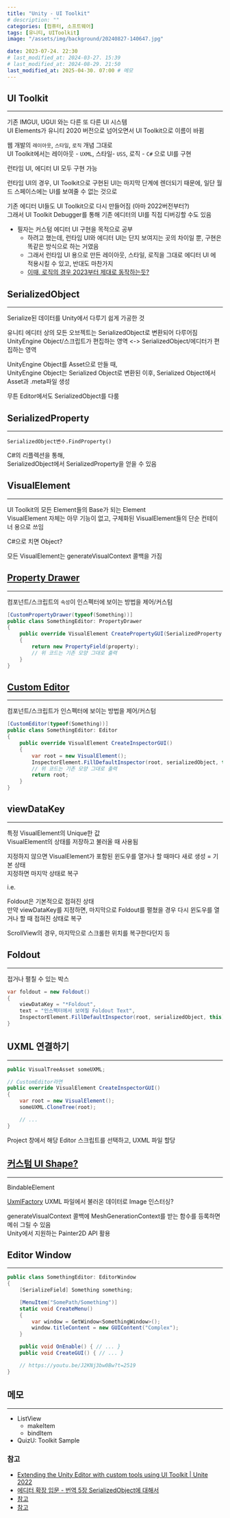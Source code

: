 ```yaml
---
title: "Unity - UI Toolkit"
# description: ""
categories: [컴퓨터, 소프트웨어]
tags: [유니티, UIToolkit]
image: "/assets/img/background/20240827-140647.jpg"

date: 2023-07-24. 22:30
# last_modified_at: 2024-03-27. 15:39
# last_modified_at: 2024-08-29. 21:50
last_modified_at: 2025-04-30. 07:00 # 메모
---
```


## UI Toolkit

---

기존 IMGUI, UGUI 와는 다른 또 다른 UI 시스템  
UI Elements가 유니티 2020 버전으로 넘어오면서 UI Toolkit으로 이름이 바뀜  

웹 개발의 `레이아웃`, `스타일`, `로직` 개념 그대로  
UI Toolkit에서는 레이아웃 - `UXML`, 스타일- `USS`, 로직 - `C#` 으로 UI를 구현  

런타임 UI, 에디터 UI 모두 구현 가능  

런타임 UI의 경우, UI Toolkit으로 구현된 UI는 마지막 단계에 렌더되기 때문에, 일단 월드 스페이스에는 UI를 보여줄 수 없는 것으로  

기존 에디터 UI들도 UI Toolkit으로 다시 만들어짐 (아마 2022버전부터?)  
그래서 UI Toolkit Debugger를 통해 기존 에디터의 UI를 직접 디버깅할 수도 있음  

- 필자는 커스텀 에디터 UI 구현을 목적으로 공부  
  - 하려고 했는데, 런타임 UI와 에디터 UI는 단지 보여지는 곳의 차이일 뿐, 구현은 똑같은 방식으로 하는 거였음  
  - 그래서 런타임 UI 용으로 만든 레이아웃, 스타일, 로직을 그대로 에디터 UI 에 적용시킬 수 있고, 반대도 마찬가지
  - [이때, 로직의 경우 2023부터 제대로 동작하는듯?](https://youtu.be/J2KNj3bw0Bw?t=2727)

## SerializedObject

---

Serialize된 데이터를 Unity에서 다루기 쉽게 가공한 것  

유니티 에디터 상의 모든 오브젝트는 SerializedObject로 변환되어 다루어짐  
UnityEngine Object/스크립트가 편집하는 영역 <-> SerializedObject/에디터가 편집하는 영역  

UnityEngine Object를 Asset으로 만들 때,  
UnityEngine Object는 Serialized Object로 변환된 이후, Serialized Object에서 Asset과 .meta파일 생성  

무튼 Editor에서도 SerializedObject를 다룸  

## SerializedProperty

---

`SerializedObject변수.FindProperty()`  

C#의 리플렉션을 통해,  
SerializedObject에서 SerializedProperty을 얻을 수 있음  

## VisualElement

---

UI Toolkit의 모든 Element들의 Base가 되는 Element  
VisualElement 자체는 아무 기능이 없고, 구체화된 VisualElement들의 단순 컨테이너 용으로 쓰임  

C#으로 치면 Object?  

모든 VisualElement는 generateVisualContext 콜백을 가짐  

## [Property Drawer](https://docs.unity3d.com/kr/2022.3/Manual/editor-PropertyDrawers.html)

---

컴포넌트/스크립트의 `속성`이 인스펙터에 보이는 방법을 제어/커스텀  

```cs
[CustomPropertyDrawer(typeof(Something))]
public class SomethingEditor: PropertyDrawer
{
    public override VisualElement CreatePropertyGUI(SerializedProperty property)
    {
        return new PropertyField(property);
        // 위 코드는 기존 모양 그대로 출력
    }
}
```

## [Custom Editor](https://docs.unity3d.com/kr/2022.3/Manual/editor-CustomEditors.html)

---

컴포넌트/스크립트가 인스펙터에 보이는 방법을 제어/커스텀  

```cs
[CustomEditor(typeof(Something))]
public class SomethingEditor: Editor
{
    public override VisualElement CreateInspectorGUI()
    {
        var root = new VisualElement();
        InspectorElement.FillDefaultInspector(root, serializedObject, this);
        // 위 코드는 기존 모양 그대로 출력
        return root;
    }
}
```

## viewDataKey

---

특정 VisualElement의 Unique한 값  
VisualElement의 상태를 저장하고 불러올 때 사용됨  

지정하지 않으면 VisualElement가 포함된 윈도우를 열거나 할 때마다 새로 생성 = 기본 상태  
지정하면 마지막 상태로 복구  

i.e.  

Foldout은 기본적으로 접혀진 상태  
만약 viewDataKey를 지정하면, 마지막으로 Foldout를 펼쳤을 경우 다시 윈도우를 열거나 할 때 접혀진 상태로 복구  

ScrollView의 경우, 마지막으로 스크롤한 위치를 복구한다던지 등  

## Foldout

---

접거나 펼칠 수 있는 박스  

```cs
var foldout = new Foldout()
{
    viewDataKey = "*Foldout",
    text = "인스펙터에서 보여질 Foldout Text",
    InspectorElement.FillDefaultInspector(root, serializedObject, this);
}
```

## UXML 연결하기

---

```cs
public VisualTreeAsset someUXML;

// CustomEditor라면
public override VisualElement CreateInspectorGUI()
{
    var root = new VisualElement();
    someUXML.CloneTree(root);

    // ...
}
```

Project 창에서 해당 Editor 스크립트를 선택하고, UXML 파일 할당  

## [커스텀 UI Shape?](https://youtu.be/J2KNj3bw0Bw?t=1367)

---

BindableElement  

[UxmlFactory](https://docs.unity3d.com/ScriptReference/UIElements.Image.UxmlFactory.html)
UXML 파일에서 불러온 데이터로 Image 인스터싱?  

generateVisualContext 콜백에 MeshGenerationContext를 받는 함수를 등록하면 메쉬 그릴 수 있음  
Unity에서 지원하는 Painter2D API 활용  

## Editor Window

---

```cs
public class SomethingEditor: EditorWindow
{
    [SerializeField] Something something;

    [MenuItem("SomePath/Something")]
    static void CreateMenu()
    {
        var window = GetWindow<SomethingWindow>();
        window.titleContent = new GUIContent("Complex");
    }

    public void OnEnable() { // ... }
    public void CreateGUI() { // ... }

    // https://youtu.be/J2KNj3bw0Bw?t=2519
}
```

## 메모

---

- ListView
  - makeItem
  - bindItem
- QuizU: Toolkit Sample

### 참고

- [Extending the Unity Editor with custom tools using UI Toolkit \| Unite 2022](https://www.youtube.com/watch?v=J2KNj3bw0Bw)
- [에디터 확장 입문 - 번역 5장 SerializedObject에 대해서](https://blog.naver.com/hammerimpact/220770624015)
- [참고](https://mechurak.github.io/2023-02-24_unity_ui_toolkit/)
- [참고](https://smilejsu.tistory.com/2317)
